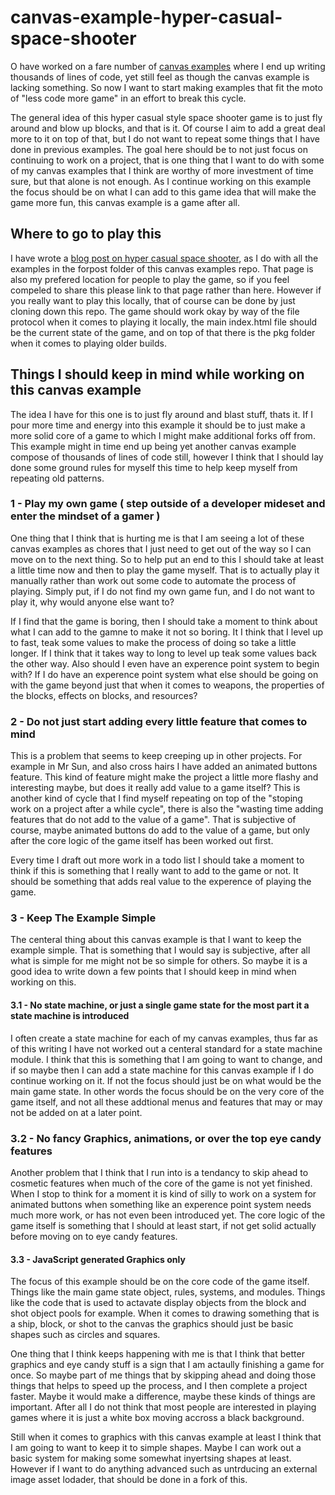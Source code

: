 # canvas-example-hyper-casual-space-shooter

O have worked on a fare number of [canvas examples](https://dustinpfister.github.io/2020/03/23/canvas-example/) where I end up writing thousands of lines of code, yet still feel as though the canvas example is lacking something. So now I want to start making examples that fit the moto of "less code more game" in an effort to break this cycle. 

The general idea of this hyper casual style space shooter game is to just fly around and blow up blocks, and that is it. Of course I aim to add a great deal more to it on top of that, but I do not want to repeat some things that I have done in previous examples. The goal here should be to not just focus on continuing to work on a project, that is one thing that I want to do with some of my canvas examples that I think are worthy of more investment of time sure, but that alone is not enough. As I continue working on this example the focus should be on what I can add to this game idea that will make the game more fun, this canvas example is a game after all.

## Where to go to play this

I have wrote a [blog post on hyper casual space shooter](https://dustinpfister.github.io/2020/12/11/canvas-example-hyper-casual-space-shooter/), as I do with all the examples in the forpost folder of this canvas examples repo. That page is also my prefered location for people to play the game, so if you feel compeled to share this please link to that page rather than here. However if you really want to play this locally, that of course can be done by just cloning down this repo. The game should work okay by way of the file protocol when it comes to playing it locally, the main index.html file should be the current state of the game, and on top of that there is the pkg folder when it comes to playing older builds.

## Things I should keep in mind while working on this canvas example

The idea I have for this one is to just fly around and blast stuff, thats it. If I pour more time and energy into this example it should be to just make a more solid core of a game to which I might make additional forks off from. This example might in time end up being yet another canvas example compose of thousands of lines of code still, however I think that I should lay done some ground rules for myself this time to help keep myself from repeating old patterns.

### 1 - Play my own game ( step outside of a developer mideset and enter the mindset of a gamer )

One thing that I think that is hurting me is that I am seeing a lot of these canvas examples as chores that I just need to get out of the way so I can move on to the next thing. So to help put an end to this I should take at least a little time now and then to play the game myself. That is to actually play it manually rather than work out some code to automate the process of playing. Simply put, if I do not find my own game fun, and I do not want to play it, why would anyone else want to?

If I find that the game is boring, then I should take a moment to think about what I can add to the gamne to make it not so boring. It I think that I level up to fast, teak some values to make the process of doing so take a little longer. If I think that it takes way to long to level up teak some values back the other way. Also should I even have an experence point system to begin with? If I do have an experence point system what else should be going on with the game beyond just that when it comes to weapons, the properties of the blocks, effects on blocks, and resources?

### 2 - Do not just start adding every little feature that comes to mind

This is a problem that seems to keep creeping up in other projects. For example in Mr Sun, and also cross hairs I have added an animated buttons feature. This kind of feature might make the project a little more flashy and interesting maybe, but does it really add value to a game itself? This is another kind of cycle that I find myself repeating on top of the "stoping work on a project after a while cycle", there is also the "wasting time adding features that do not add to the value of a game". That is subjective of course, maybe animated buttons do add to the value of a game, but only after the core logic of the game itself has been worked out first.

Every time I draft out more work in a todo list I should take a moment to think if this is something that I really want to add to the game or not. It should be something that adds real value to the experence of playing the game.

### 3 - Keep The Example Simple

The centeral thing about this canvas example is that I want to keep the example simple. That is something that I would say is subjective, after all what is simple for me might not be so simple for others. So maybe it is a good idea to write down a few points that I should keep in mind when working on this.

#### 3.1 - No state machine, or just a single game state for the most part it a state machine is introduced

I often create a state machine for each of my canvas examples, thus far as of this writing I have not worked out a centeral standard for a state machine module. I think that this is something that I am going to want to change, and if so maybe then I can add a state machine for this canvas example if I do continue working on it. If not the focus should just be on what would be the main game state. In other words the focus should be on the very core of the game itself, and not all these addtional menus and features that may or may not be added on at a later point.

### 3.2 - No fancy Graphics, animations, or over the top eye candy features

Another problem that I think that I run into is a tendancy to skip ahead to cosmetic features when much of the core of the game is not yet finished. When I stop to think for a moment it is kind of silly to work on a system for animated buttons when something like an experence point system needs much more work, or has not even been introduced yet. The core logic of the game itself is something that I should at least start, if not get solid actually before moving on to eye candy features.

#### 3.3 - JavaScript generated Graphics only

The focus of this example should be on the core code of the game itself. Things like the main game state object, rules, systems, and modules. Things like the code that is used to actavate display objects from the block and shot object pools for example. When it comes to drawing something that is a ship, block, or shot to the canvas the graphics should just be basic shapes such as circles and squares.

One thing that I think keeps happening with me is that I think that better graphics and eye candy stuff is a sign that I am actaully finishing a game for once. So maybe part of me things that by skipping ahead and doing those things that helps to speed up the process, and I then complete a project faster. Maybe it would make a difference, maybe these kinds of things are important. After all I do not think that most people are interested in playing games where it is just a white box moving accross a black background.

Still when it comes to graphics with this canvas example at least I think that I am going to want to keep it to simple shapes. Maybe I can work out a basic system for making some somewhat inyertsing shapes at least. However if I want to do anything advanced such as untrducing an external image asset lodader, that should be done in a fork of this.

